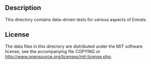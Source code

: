 Description
------------

This directory contains data-driven tests for various aspects of Emrals.

License
--------

The data files in this directory are distributed under the MIT software
license, see the accompanying file COPYING or
http://www.opensource.org/licenses/mit-license.php.

